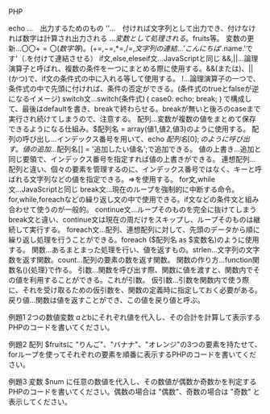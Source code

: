 PHP 

echo ...　出力するためのもの
''...　付ければ文字列として出力でき、付けなければ数字は計算され出力される
$...　変数として処理される。$fruits等。
変数の更新...$〇〇 += 〇(数字等)。(+=,-=,*=,/=,%=)
文字列の連結...'こんにちは'.$name.'です'（.を付けて連結させる）
if文,else,eleseif文...JavaScriptと同じ
&&,||...論理演算子と呼ばれ、複数の条件を一つにまとめる際に使用する。&&(または)、||(かつ)で、if文の条件式の中に入れる等して使用する。
!...論理演算子の一つで、条件式の中で先頭に付ければ、条件の否定ができる。(条件式のtrueとfalseが逆になるイメージ)
switch文...switch(条件式)｛
case0:
echo;
break;
｝で構成して、最後はdefaultを書き、breakで終わらせる。breakが無いと後ろのcaseまで実行され続けてしまうので、注意する。
配列...変数が複数の値をまとめて保存できるようになる仕組み。$配列名 = array(値1,値2,値3)のように使用する。
配列の呼び出し...インデックス番号を用いて、echo $配列名[0];のように呼び出す。
値の追加...$配列名[] = '追加したい値名';で追加できる。
値の上書き...追加と同じ要領で、インデックス番号を指定すれば値の上書きができる。
連想配列...配列と違い、個々の要素を管理するのに、インデックス番号ではなく、キーと呼ばれる文字列などの値を指定できる。=>を使用する。
for文,while文...JavaScriptと同じ
break文...現在のループを強制的に中断する命令。for,while,foreachなどの繰り返し文の中で使用できる。if文などの条件文と組み合わせて使うのが一般的。
continue文...ループそのものを完全に抜けてしまうbreak文と違い、continue文は現在の周だけをスキップし、ループそのものは継続して実行する。
foreach文...配列、連想配列に対して、先頭のデータから順に繰り返し処理を行うことができる。foreach ($配列名 as $変数名)のように使用する。
関数...あるまとまった処理を行い、値を返すもの。strlen...文字列の文字数を返す関数。count...配列の要素の数を返す関数。
関数の作り方...function関数名(){処理}で作る。
引数...関数を呼び出す際、関数に値を渡すと、関数内でその値を利用することができる。これが引数。
仮引数...引数を関数内で使う際に、それを受け取るための仮引数を、関数の定義時に指定しておく必要がある。
戻り値...関数は値を返すことができ、この値を戻り値と呼ぶ。


例題1
2つの数値変数 $aと$bにそれぞれ値を代入し、その合計を計算して表示するPHPのコードを書いてください。
<?php
$a = 5;
$b = 7;
$sum = $a + $b;
echo "合計: ".$sum;
?>

例題2
配列 $fruitsに "りんご"、"バナナ"、"オレンジ"の3つの要素を持たせて、forループを使ってそれぞれの要素を順番に表示するPHPのコードを書いてください。
<?php
$fruits = array("りんご","バナナ","オレンジ");
for($i = 0, $i = count($fruits), $i++) {
echo $fruits[$i];
}
?>

例題3
変数 $num に任意の数値を代入し、その数値が偶数か奇数かを判定するPHPのコードを書いてください。偶数の場合は "偶数"、奇数の場合は "奇数" と表示してください。
<?php
$num = 8;
if($num % 2 == 0) {
echo "偶数";
} else {
echo "奇数";
}
?>
